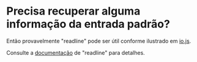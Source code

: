 # Precisa recuperar alguma informação da entrada padrão?

Então provavelmente "readline" pode ser útil conforme ilustrado
em [io.js](io.js). 

Consulte a [documentação](https://nodejs.org/api/readline.html)
de "readline" para detalhes.